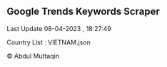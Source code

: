 

## Google Trends Keywords Scraper 
 
Last Update 08-04-2023 , 18:27:49

Country List :
VIETNAM.json



© Abdul Muttaqin 
